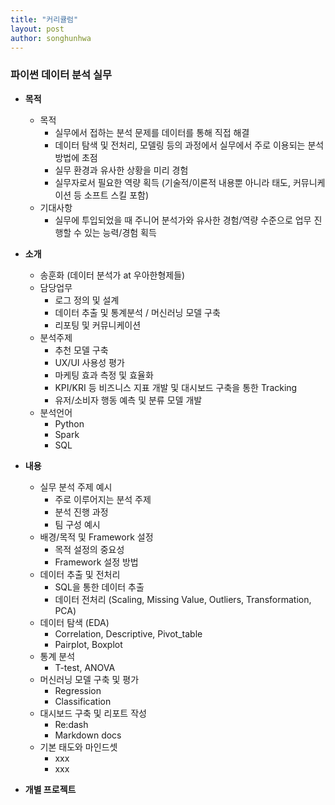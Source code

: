 ```yaml
---
title: "커리큘럼"
layout: post
author: songhunhwa
---
```


### 파이썬 데이터 분석 실무
- **목적**
	- 목적
		- 실무에서 접하는 분석 문제를 데이터를 통해 직접 해결 
		- 데이터 탐색 및 전처리, 모델링 등의 과정에서 실무에서 주로 이용되는 분석 방법에 초점
		- 실무 환경과 유사한 상황을 미리 경험
		- 실무자로서 필요한 역량 획득 (기술적/이론적 내용뿐 아니라 태도, 커뮤니케이션 등 소프트 스킬 포함)
	- 기대사항
		- 실무에 투입되었을 때 주니어 분석가와 유사한 경험/역량 수준으로 업무 진행할 수 있는 능력/경험 획득
- **소개**
	- 송훈화 (데이터 분석가 at 우아한형제들)
	- 담당업무
		- 로그 정의 및 설계
		- 데이터 추출 및 통계분석 / 머신러닝 모델 구축 
		- 리포팅 및 커뮤니케이션
	- 분석주제
		- 추천 모델 구축
		- UX/UI 사용성 평가
		- 마케팅 효과 측정 및 효율화
		- KPI/KRI 등 비즈니스 지표 개발 및 대시보드 구축을 통한 Tracking
		- 유저/소비자 행동 예측 및 분류 모델 개발
	- 분석언어
		- Python
		- Spark
		- SQL		
		
- **내용**
	- 실무 분석 주제 예시
		- 주로 이루어지는 분석 주제
		- 분석 진행 과정
		- 팀 구성 예시
	- 배경/목적 및 Framework 설정
		- 목적 설정의 중요성
		- Framework 설정 방법
	- 데이터 추출 및 전처리
		- SQL을 통한 데이터 추출
		- 데이터 전처리 (Scaling, Missing Value, Outliers, Transformation, PCA) 
	- 데이터 탐색 (EDA)
		- Correlation, Descriptive, Pivot_table
		- Pairplot, Boxplot
	- 통계 분석
		- T-test, ANOVA
	- 머신러닝 모델 구축 및 평가
		- Regression
		- Classification
	- 대시보드 구축 및 리포트 작성
		- Re:dash
		- Markdown docs
	- 기본 태도와 마인드셋
		- xxx
		- xxx
	
- **개별 프로젝트**
